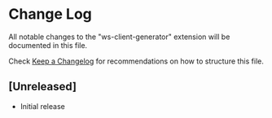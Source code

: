 # Change Log

All notable changes to the "ws-client-generator" extension will be documented in this file.

Check [Keep a Changelog](http://keepachangelog.com/) for recommendations on how to structure this file.

## [Unreleased]

- Initial release